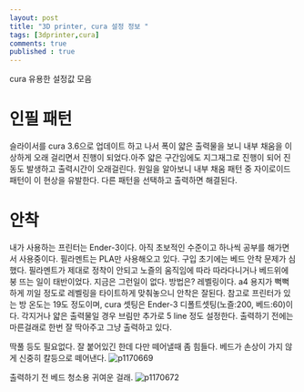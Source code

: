 ```yaml
---
layout: post
title: "3D printer, cura 설정 정보 "
tags: [3dprinter,cura]
comments: true
published : true
---
```


cura 유용한 설정값 모음

# 인필 패턴

슬라이서를 cura 3.6으로 업데이트 하고 나서 폭이 얇은 출력물을 보니 내부 채움을 이상하게 오래 걸리면서 진행이 되었다.아주 얇은 구간임에도 지그재그로 진행이 되어 진동도 발생하고 출력시간이 오래걸린다. 원일을 알아보니 내부 채움 패턴 중 자이로이드 패턴이 이 현상을 유발한다. 다른 패턴을 선택하고 출력하면 해결된다.


# 안착

내가 사용하는 프린터는 Ender-3이다. 아직 초보적인 수준이고 하나씩 공부를 해가면서 사용중이다. 필라멘트는 PLA만 사용해오고 있다. 구입 초기에는 베드 안착 문제가 심했다. 필라멘트가 제대로 정착이 안되고 노즐의 움직임에 따라 따라다니거나 베드위에 붕 뜨는 일이 태반이었다. 지금은 그런일이 없다. 방법은? 레벨링이다. a4 용지가 뻑뻑하게 끼일 정도로 레벨링을 타이트하게 맞춰놓으니 안착은 잘된다. 참고로 프린터가 있는 방 온도는 19도 정도이며, cura 셋팅은 Ender-3 디폴트셋팅(노즐:200, 베드:60)이다. 각지거나 얇은 출력물일 경우 브림만 추가로 5 line 정도 설정한다. 출력하기 전에는 마른걸래로 한번 잘 딱아주고 그냥 출력하고 있다.

딱풀 등도 필요없다. 잘 붙어있긴 한데 다만 떼어낼때 좀 힘들다. 베드가 손상이 가지 않게 신중히 칼등으로 떼어낸다.
![p1170669](https://user-images.githubusercontent.com/19382541/52172129-8920d800-27ac-11e9-8072-9b9768d47314.jpg)

출력하기 전 베드 청소용 귀여운 걸래.
![p1170672](https://user-images.githubusercontent.com/19382541/52172131-8f16b900-27ac-11e9-91a6-374db8ac713c.jpg)
